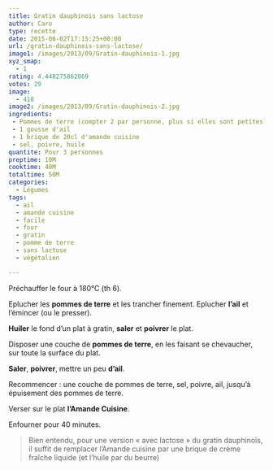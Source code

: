 ```yaml
---
title: Gratin dauphinois sans lactose
author: Caro
type: recette
date: 2015-06-02T17:15:25+00:00
url: /gratin-dauphinois-sans-lactose/
image1: /images/2013/09/Gratin-dauphinois-1.jpg
xyz_smap:
  - 1
rating: 4.448275862069
votes: 29
image:
  - 418
image2: /images/2013/09/Gratin-dauphinois-2.jpg
ingredients:
 - Pommes de terre (compter 2 par personne, plus si elles sont petites)
 - 1 gousse d'ail
 - 1 brique de 20cl d'amande cuisine
 - sel, poivre, huile
quantite: Pour 3 personnes
preptime: 10M
cooktime: 40M
totaltime: 50M
categories:
  - Légumes
tags:
  - ail
  - amande cuisine
  - facile
  - four
  - gratin
  - pomme de terre
  - sans lactose
  - végétalien

---
```

Préchauffer le four à 180°C (th 6).

Eplucher les **pommes de terre** et les trancher finement. Eplucher **l&rsquo;ail** et l&rsquo;émincer (ou le presser).

**Huiler** le fond d&rsquo;un plat à gratin, **saler** et **poivrer** le plat.

Disposer une couche de **pommes de terre**, en les faisant se chevaucher, sur toute la surface du plat.

**Saler**, **poivrer**, mettre un peu **d&rsquo;ail**.

Recommencer : une couche de pommes de terre, sel, poivre, ail, jusqu&rsquo;à épuisement des pommes de terre.

Verser sur le plat **l&rsquo;Amande Cuisine**.

Enfourner pour 40 minutes.

> Bien entendu, pour une version « avec lactose » du gratin dauphinois, il suffit de remplacer l&rsquo;Amande cuisine par une brique de crème fraîche liquide (et l&rsquo;huile par du beurre)

&nbsp;

